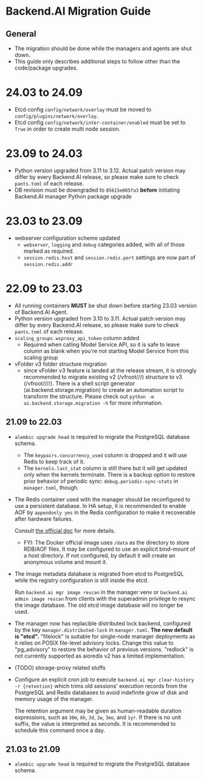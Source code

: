 Backend.AI Migration Guide
==========================

## General

* The migration should be done while the managers and agents are shut down.
* This guide only describes additional steps to follow other than the code/package upgrades.

# 24.03 to 24.09
* Etcd config `config/network/overlay` must be moved to `config/plugins/network/overlay`.
* Etcd config `config/network/inter-container/enabled` must be set to `True` in order to create multi node session.

# 23.09 to 24.03
* Python version upgraded from 3.11 to 3.12. Actual patch version may differ by every Backend.AI release, so please make sure to check `pants.toml` of each release.
* DB revision must be downgraded to `85615e005fa3` **before** initiating Backend.AI manager Python package upgrade

# 23.03 to 23.09
* webserver configuration scheme updated
  - `webserver`, `logging` and `debug` categories added, with all of those marked as required.
  - `session.redis.host` and `session.redis.port` settings are now part of `session.redis.addr`

# 22.09 to 23.03
* All running containers **MUST** be shut down before starting 23.03 version of Backend.AI Agent.
* Python version upgraded from 3.10 to 3.11. Actual patch version may differ by every Backend.AI release, so please make sure to check `pants.toml` of each release.
* `scaling_groups.wsproxy_api_token` column added
  - Required when calling Model Service API, so it is safe to leave column as blank when you're not starting Model Service from this scaling group
* vFolder v3 folder structure migration
  - since vFolder v3 feature is landed at the release stream, it is strongly recommended to migrate existing v2 (/vfroot/<first two characters of uuid>/<second two characters of uuid>/<all other characters>) structure to v3 (/vfroot/<quota scope id>/<first two characters of uuid>/<second two characters of uuid>/<all other characters>). There is a shell script generator (ai.backend.storage.migration) to create an automation script to transform the structure. Please check out `python -m ai.backend.storage.migration -h` for more information.
## 21.09 to 22.03

* `alembic upgrade head` is required to migrate the PostgreSQL database schema.
  - The `keypairs.concurrency_used` column is dropped and it will use Redis to keep track of it.
  - The `kernels.last_stat` column is still there but it will get updated only when the kernels terminate.
    There is a backup option to restore prior behavior of periodic sync: `debug.periodic-sync-stats` in
    `manager.toml`, though.

* The Redis container used with the manager should be reconfigured to use a persistent database.
  In HA setup, it is recommended to enable AOF by `appendonly yes` in the Redis configuration to make it
  recoverable after hardware failures.

  Consult [the official doc](https://redis.io/docs/manual/persistence/) for more details.

  - FYI: The Docker official image uses `/data` as the directory to store RDB/AOF files.  It may be
    configured to use an explicit bind-mount of a host directory.  If not configured, by default it will
    create an anonymous volume and mount it.

* The image metadata database is migrated from etcd to PostgreSQL while the registry configuration is
  still inside the etcd.

  Run `backend.ai mgr image rescan` in the manager venv or `backend.ai admin image rescan` from clients
  with the superadmin privilege to resync the image database.  The old etcd image database will no longer
  be used.

* The manager now has replacible distributed lock backend, configured by the key `manager.distributed-lock` in
  `manager.toml`.  **The new default is "etcd".**  "filelock" is suitable for single-node manager deployments
  as it relies on POSIX file-level advisory locks.  Change this value to "pg_advisory" to restore the behavior
  of previous versions.  "redlock" is not currently supported as aioredis v2 has a limited implementation.

* (TODO) storage-proxy related stuffs

* Configure an explicit cron job to execute `backend.ai mgr clear-history -r {retention}` which trims old
  sessions' execution records from the PostgreSQL and Redis databases to avoid indefinite grow of disk
  and memory usage of the manager.

  The retention argument may be given as human-readable duration expressions, such as `30m`, `6h`, `3d`,
  `2w`, `3mo`, and `1yr`.  If there is no unit suffix, the value is interpreted as seconds.
  It is recommended to schedule this command once a day.

## 21.03 to 21.09

* `alembic upgrade head` is required to migrate the PostgreSQL database schema.
